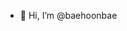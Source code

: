 - 👋 Hi, I’m @baehoonbae

<!---
baehoonbae/baehoonbae is a ✨ special ✨ repository because its `README.md` (this file) appears on your GitHub profile.
You can click the Preview link to take a look at your changes.
--->
